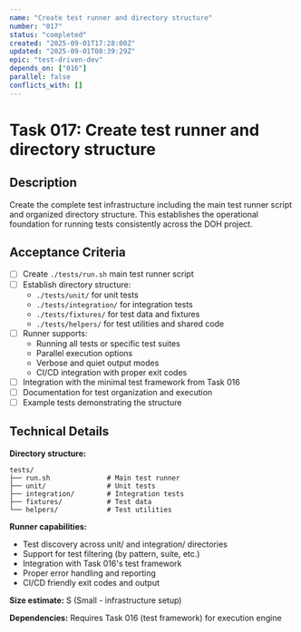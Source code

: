 ```yaml
---
name: "Create test runner and directory structure"
number: "017"
status: "completed"
created: "2025-09-01T17:28:00Z"
updated: "2025-09-01T08:39:29Z"
epic: "test-driven-dev"
depends_on: ["016"]
parallel: false
conflicts_with: []
---
```


# Task 017: Create test runner and directory structure

## Description

Create the complete test infrastructure including the main test runner script and organized directory structure. This establishes the operational foundation for running tests consistently across the DOH project.

## Acceptance Criteria

- [ ] Create `./tests/run.sh` main test runner script
- [ ] Establish directory structure:
  - `./tests/unit/` for unit tests
  - `./tests/integration/` for integration tests  
  - `./tests/fixtures/` for test data and fixtures
  - `./tests/helpers/` for test utilities and shared code
- [ ] Runner supports:
  - Running all tests or specific test suites
  - Parallel execution options
  - Verbose and quiet output modes
  - CI/CD integration with proper exit codes
- [ ] Integration with the minimal test framework from Task 016
- [ ] Documentation for test organization and execution
- [ ] Example tests demonstrating the structure

## Technical Details

**Directory structure:**
```
tests/
├── run.sh              # Main test runner
├── unit/               # Unit tests
├── integration/        # Integration tests
├── fixtures/           # Test data
└── helpers/            # Test utilities
```

**Runner capabilities:**
- Test discovery across unit/ and integration/ directories
- Support for test filtering (by pattern, suite, etc.)
- Integration with Task 016's test framework
- Proper error handling and reporting
- CI/CD friendly exit codes and output

**Size estimate:** S (Small - infrastructure setup)

**Dependencies:** Requires Task 016 (test framework) for execution engine